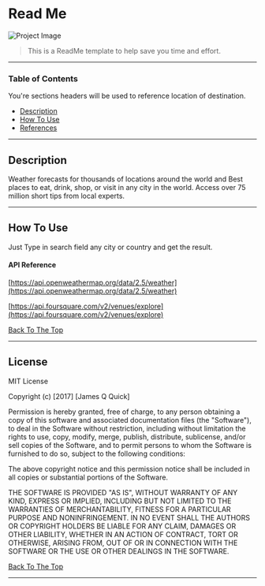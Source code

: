 # Read Me

![Project Image](https://trello.com/1/cards/61360927689c7a4287617ebb/attachments/61362c5afa71397d867ca2b9/previews/61362c5cfa71397d867ca2d2/download/image.png)

> This is a ReadMe template to help save you time and effort.

---

### Table of Contents
You're sections headers will be used to reference location of destination.

- [Description](#description)
- [How To Use](#how-to-use)
- [References](#references)


---

## Description
Weather forecasts for thousands of locations around the world and Best places to eat, drink, shop, 
or visit in any city in the world. Access over 75 million short tips from local experts.



---

## How To Use

Just Type in search field any city or country and get the result.




#### API Reference

[https://api.openweathermap.org/data/2.5/weather](https://api.openweathermap.org/data/2.5/weather)

[https://api.foursquare.com/v2/venues/explore](https://api.foursquare.com/v2/venues/explore)

[Back To The Top](#read-me-template)

---



## License

MIT License

Copyright (c) [2017] [James Q Quick]

Permission is hereby granted, free of charge, to any person obtaining a copy
of this software and associated documentation files (the "Software"), to deal
in the Software without restriction, including without limitation the rights
to use, copy, modify, merge, publish, distribute, sublicense, and/or sell
copies of the Software, and to permit persons to whom the Software is
furnished to do so, subject to the following conditions:

The above copyright notice and this permission notice shall be included in all
copies or substantial portions of the Software.

THE SOFTWARE IS PROVIDED "AS IS", WITHOUT WARRANTY OF ANY KIND, EXPRESS OR
IMPLIED, INCLUDING BUT NOT LIMITED TO THE WARRANTIES OF MERCHANTABILITY,
FITNESS FOR A PARTICULAR PURPOSE AND NONINFRINGEMENT. IN NO EVENT SHALL THE
AUTHORS OR COPYRIGHT HOLDERS BE LIABLE FOR ANY CLAIM, DAMAGES OR OTHER
LIABILITY, WHETHER IN AN ACTION OF CONTRACT, TORT OR OTHERWISE, ARISING FROM,
OUT OF OR IN CONNECTION WITH THE SOFTWARE OR THE USE OR OTHER DEALINGS IN THE
SOFTWARE.

[Back To The Top](#read-me-template)

---

